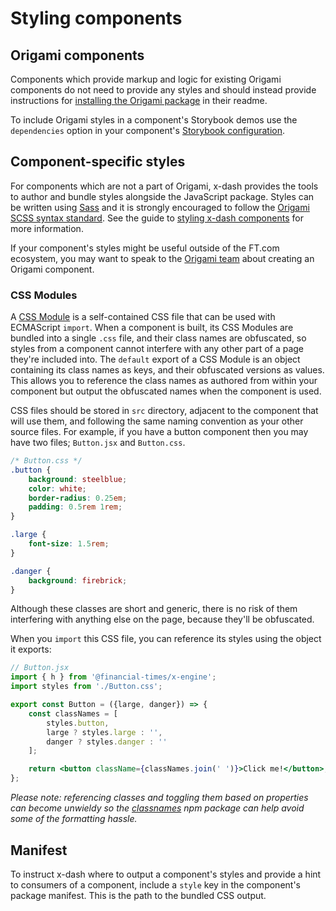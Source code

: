 # Styling components


## Origami components

Components which provide markup and logic for existing Origami components do not need to provide any styles and should instead provide instructions for [installing the Origami package] in their readme.

To include Origami styles in a component's Storybook demos use the `dependencies` option in your component's [Storybook configuration].

[installing the Origami package]: https://origami.ft.com/docs/developer-guide/modules/building-modules/#4-set-up-a-package-manifest-to-load-origami-modules
[Storybook configuration]: stories


## Component-specific styles

For components which are not a part of Origami, x-dash provides the tools to author and bundle styles alongside the JavaScript package. Styles can be written using [Sass] and it is strongly encouraged to follow the [Origami SCSS syntax standard]. See the guide to [styling x-dash components] for more information.

If your component's styles might be useful outside of the FT.com ecosystem, you may want to speak to the [Origami team] about creating an Origami component.

[Sass]: https://sass-lang.com/
[Origami SCSS syntax standard]: https://origami.ft.com/docs/syntax/scss/
[styling x-dash components]: styling
[Origami team]: http://origami.ft.com/


### CSS Modules

A [CSS Module] is a self-contained CSS file that can be used with ECMAScript `import`. When a component is built, its CSS Modules are bundled into a single `.css` file, and their class names are obfuscated, so styles from a component cannot interfere with any other part of a page they're included into. The `default` export of a CSS Module is an object containing its class names as keys, and their obfuscated versions as values. This allows you to reference the class names as authored from within your component but output the obfuscated names when the component is used.

CSS files should be stored in `src` directory, adjacent to the component that will use them, and following the same naming convention as your other source files. For example, if you have a button component then you may have two files; `Button.jsx` and `Button.css`.

```css
/* Button.css */
.button {
	background: steelblue;
	color: white;
	border-radius: 0.25em;
	padding: 0.5rem 1rem;
}

.large {
	font-size: 1.5rem;
}

.danger {
	background: firebrick;
}
```

Although these classes are short and generic, there is no risk of them interfering with anything else on the page, because they'll be obfuscated.

When you `import` this CSS file, you can reference its styles using the object it exports:

```jsx
// Button.jsx
import { h } from '@financial-times/x-engine';
import styles from './Button.css';

export const Button = ({large, danger}) => {
	const classNames = [
		styles.button,
		large ? styles.large : '',
		danger ? styles.danger : ''
	];

	return <button className={classNames.join(' ')}>Click me!</button>;
};
```

_Please note: referencing classes and toggling them based on properties can become unwieldy so the [classnames] npm package can help avoid some of the formatting hassle._

[CSS Module]: https://github.com/css-modules/css-modules
[classnames]: https://npmjs.org/package/classnames


## Manifest

To instruct x-dash where to output a component's styles and provide a hint to consumers of a component, include a `style` key in the component's package manifest. This is the path to the bundled CSS output.
